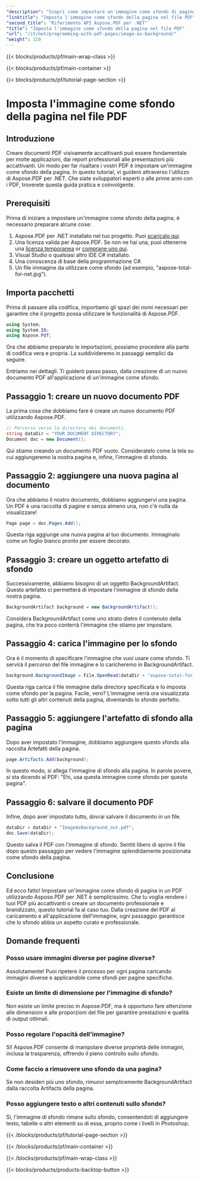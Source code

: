 ```yaml
---
"description": "Scopri come impostare un'immagine come sfondo di pagina in un PDF utilizzando Aspose.PDF per .NET con questa guida passo passo. Crea documenti professionali e visivamente accattivanti."
"linktitle": "Imposta l'immagine come sfondo della pagina nel file PDF"
"second_title": "Riferimento API Aspose.PDF per .NET"
"title": "Imposta l'immagine come sfondo della pagina nel file PDF"
"url": "/it/net/programming-with-pdf-pages/image-as-background/"
"weight": 110
---
```


{{< blocks/products/pf/main-wrap-class >}}

{{< blocks/products/pf/main-container >}}

{{< blocks/products/pf/tutorial-page-section >}}

# Imposta l'immagine come sfondo della pagina nel file PDF

## Introduzione

Creare documenti PDF visivamente accattivanti può essere fondamentale per molte applicazioni, dai report professionali alle presentazioni più accattivanti. Un modo per far risaltare i vostri PDF è impostare un'immagine come sfondo della pagina. In questo tutorial, vi guiderò attraverso l'utilizzo di Aspose.PDF per .NET. Che siate sviluppatori esperti o alle prime armi con i PDF, troverete questa guida pratica e coinvolgente.

## Prerequisiti

Prima di iniziare a impostare un'immagine come sfondo della pagina, è necessario preparare alcune cose:

1. Aspose.PDF per .NET installato nel tuo progetto. Puoi [scaricalo qui](https://releases.aspose.com/pdf/net/).
2. Una licenza valida per Aspose.PDF. Se non ne hai una, puoi ottenerne una [licenza temporanea](https://purchase.aspose.com/tempOary-license/) or [comprane uno qui](https://purchase.aspose.com/buy).
3. Visual Studio o qualsiasi altro IDE C# installato.
4. Una conoscenza di base della programmazione C#.
5. Un file immagine da utilizzare come sfondo (ad esempio, "aspose-total-for-net.jpg").

## Importa pacchetti

Prima di passare alla codifica, importiamo gli spazi dei nomi necessari per garantire che il progetto possa utilizzare le funzionalità di Aspose.PDF.

```csharp
using System;
using System.IO;
using Aspose.Pdf;
```

Ora che abbiamo preparato le importazioni, possiamo procedere alla parte di codifica vera e propria. La suddivideremo in passaggi semplici da seguire.

Entriamo nei dettagli. Ti guiderò passo passo, dalla creazione di un nuovo documento PDF all'applicazione di un'immagine come sfondo.

## Passaggio 1: creare un nuovo documento PDF

La prima cosa che dobbiamo fare è creare un nuovo documento PDF utilizzando Aspose.PDF.

```csharp
// Percorso verso la directory dei documenti.
string dataDir = "YOUR DOCUMENT DIRECTORY";
Document doc = new Document();
```

Qui stiamo creando un documento PDF vuoto. Consideratelo come la tela su cui aggiungeremo la nostra pagina e, infine, l'immagine di sfondo.

## Passaggio 2: aggiungere una nuova pagina al documento

Ora che abbiamo il nostro documento, dobbiamo aggiungervi una pagina. Un PDF è una raccolta di pagine e senza almeno una, non c'è nulla da visualizzare!

```csharp
Page page = doc.Pages.Add();
```

Questa riga aggiunge una nuova pagina al tuo documento. Immaginalo come un foglio bianco pronto per essere decorato.

## Passaggio 3: creare un oggetto artefatto di sfondo

Successivamente, abbiamo bisogno di un oggetto BackgroundArtifact. Questo artefatto ci permetterà di impostare l'immagine di sfondo della nostra pagina.

```csharp
BackgroundArtifact background = new BackgroundArtifact();
```

Considera BackgroundArtifact come uno strato dietro il contenuto della pagina, che tra poco conterrà l'immagine che stiamo per impostare.

## Passaggio 4: carica l'immagine per lo sfondo

Ora è il momento di specificare l'immagine che vuoi usare come sfondo. Ti servirà il percorso del file immagine e lo caricheremo in BackgroundArtifact.

```csharp
background.BackgroundImage = File.OpenRead(dataDir + "aspose-total-for-net.jpg");
```

Questa riga carica il file immagine dalla directory specificata e lo imposta come sfondo per la pagina. Facile, vero? L'immagine verrà ora visualizzata sotto tutti gli altri contenuti della pagina, diventando lo sfondo perfetto.

## Passaggio 5: aggiungere l'artefatto di sfondo alla pagina

Dopo aver impostato l'immagine, dobbiamo aggiungere questo sfondo alla raccolta Artefatti della pagina.

```csharp
page.Artifacts.Add(background);
```

In questo modo, si allega l'immagine di sfondo alla pagina. In parole povere, si sta dicendo al PDF: "Ehi, usa questa immagine come sfondo per questa pagina".

## Passaggio 6: salvare il documento PDF

Infine, dopo aver impostato tutto, dovrai salvare il documento in un file.

```csharp
dataDir = dataDir + "ImageAsBackground_out.pdf";
doc.Save(dataDir);
```

Questo salva il PDF con l'immagine di sfondo. Sentiti libero di aprire il file dopo questo passaggio per vedere l'immagine splendidamente posizionata come sfondo della pagina.

## Conclusione

Ed ecco fatto! Impostare un'immagine come sfondo di pagina in un PDF utilizzando Aspose.PDF per .NET è semplicissimo. Che tu voglia rendere i tuoi PDF più accattivanti o creare un documento professionale e brandizzato, questo tutorial fa al caso tuo. Dalla creazione del PDF al caricamento e all'applicazione dell'immagine, ogni passaggio garantisce che lo sfondo abbia un aspetto curato e professionale.

## Domande frequenti

### Posso usare immagini diverse per pagine diverse?
Assolutamente! Puoi ripetere il processo per ogni pagina caricando immagini diverse e applicandole come sfondi per pagine specifiche.

### Esiste un limite di dimensione per l'immagine di sfondo?
Non esiste un limite preciso in Aspose.PDF, ma è opportuno fare attenzione alle dimensioni e alle proporzioni del file per garantire prestazioni e qualità di output ottimali.

### Posso regolare l'opacità dell'immagine?
Sì! Aspose.PDF consente di manipolare diverse proprietà delle immagini, inclusa la trasparenza, offrendo il pieno controllo sullo sfondo.

### Come faccio a rimuovere uno sfondo da una pagina?
Se non desideri più uno sfondo, rimuovi semplicemente BackgroundArtifact dalla raccolta Artifacts della pagina.

### Posso aggiungere testo o altri contenuti sullo sfondo?
Sì, l'immagine di sfondo rimane sullo sfondo, consentendoti di aggiungere testo, tabelle o altri elementi su di essa, proprio come i livelli in Photoshop.

{{< /blocks/products/pf/tutorial-page-section >}}

{{< /blocks/products/pf/main-container >}}

{{< /blocks/products/pf/main-wrap-class >}}

{{< blocks/products/products-backtop-button >}}